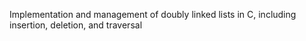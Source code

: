 Implementation and management of doubly linked lists in C, including insertion, deletion, and traversal
